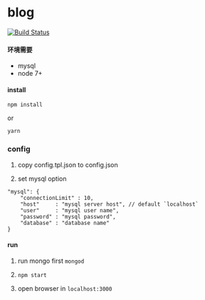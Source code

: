 # blog

[![Build Status](https://travis-ci.org/alonehover/blog.svg?branch=master)](https://travis-ci.org/alonehover/blog)

#### 环境需要
* mysql
* node 7+

#### install

`npm install`

or

`yarn`

### config

1. copy config.tpl.json to config.json

2. set mysql option
```
"mysql": {
    "connectionLimit" : 10,
    "host"     : "mysql server host", // default `localhost`
    "user"     : "mysql user name",
    "password" : "mysql password",
    "database" : "database name"
}
```

#### run

1. run mongo first
   `mongod`

2. `npm start`

3. open browser in `localhost:3000`
